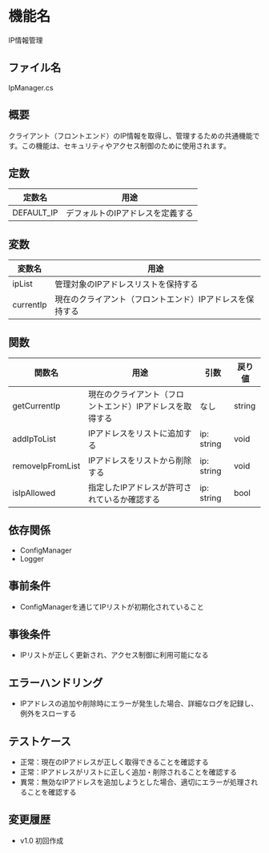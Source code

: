 # 機能名
IP情報管理

## ファイル名
IpManager.cs

## 概要
クライアント（フロントエンド）のIP情報を取得し、管理するための共通機能です。この機能は、セキュリティやアクセス制御のために使用されます。

## 定数
| 定数名              | 用途                                      |
| ------------------- | ----------------------------------------- |
| DEFAULT_IP          | デフォルトのIPアドレスを定義する          |

## 変数
| 変数名              | 用途                                      |
| ------------------- | ----------------------------------------- |
| ipList              | 管理対象のIPアドレスリストを保持する       |
| currentIp           | 現在のクライアント（フロントエンド）IPアドレスを保持する     |

## 関数
| 関数名              | 用途                                      | 引数          | 戻り値 |
| ------------------- | ----------------------------------------- | ------------- | ------ |
| getCurrentIp        | 現在のクライアント（フロントエンド）IPアドレスを取得する     | なし          | string |
| addIpToList         | IPアドレスをリストに追加する               | ip: string    | void   |
| removeIpFromList    | IPアドレスをリストから削除する             | ip: string    | void   |
| isIpAllowed         | 指定したIPアドレスが許可されているか確認する | ip: string    | bool   |

## 依存関係
- ConfigManager
- Logger

## 事前条件
- ConfigManagerを通じてIPリストが初期化されていること

## 事後条件
- IPリストが正しく更新され、アクセス制御に利用可能になる

## エラーハンドリング
- IPアドレスの追加や削除時にエラーが発生した場合、詳細なログを記録し、例外をスローする

## テストケース
- 正常：現在のIPアドレスが正しく取得できることを確認する
- 正常：IPアドレスがリストに正しく追加・削除されることを確認する
- 異常：無効なIPアドレスを追加しようとした場合、適切にエラーが処理されることを確認する

## 変更履歴
- v1.0 初回作成
